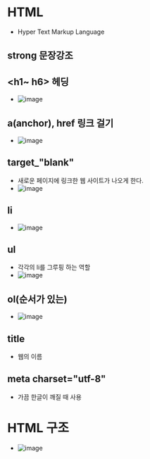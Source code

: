 #  HTML
* Hyper Text Markup Language
## strong 문장강조
## <h1~ h6> 헤딩
* ![image](https://user-images.githubusercontent.com/120435947/222956473-b158f531-9ac4-4878-9793-d0253a98f836.png)
## a(anchor), href 링크 걸기
* ![image](https://user-images.githubusercontent.com/120435947/222956915-685d9b15-b16c-4fd2-8ccd-18f6e4b8067c.png)
## target_"blank"
* 새로운 페이지에 링크한 웹 사이트가 나오게 한다. 
* ![image](https://user-images.githubusercontent.com/120435947/222957104-8e30168c-d6d1-4a29-ae58-6c460bbb340d.png)
## li
* ![image](https://user-images.githubusercontent.com/120435947/222962075-d3a70232-493e-430a-aaf2-6de757f4c361.png)
## ul
* 각각의 li를 그루핑 하는 역할
* ![image](https://user-images.githubusercontent.com/120435947/222962422-03554e16-c2b5-43a5-8167-bdbd4b60f2a3.png)
## ol(순서가 있는)
* ![image](https://user-images.githubusercontent.com/120435947/222962617-0a51989e-5f48-4778-a47d-404920a269b3.png)
## title
* 웹의 이름 
## meta charset="utf-8"
* 가끔 한글이 깨질 때 사용

# HTML 구조
* ![image](https://user-images.githubusercontent.com/120435947/222964487-1a6a8b5c-eda5-4585-b05d-06c7f2cf0f97.png)
